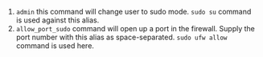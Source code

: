 1. `admin` this command will change user to sudo mode. `sudo su` command is used against this alias.
2. `allow_port_sudo` command will open up a port in the firewall. Supply the port number with this alias as space-separated. `sudo ufw allow ` command is used here.
